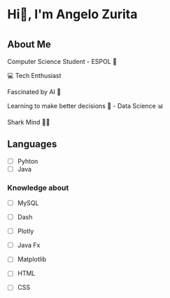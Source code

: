 <h1>Hi👋, I'm Angelo Zurita<h1>
<h2> About Me </h2>
  
Computer Science Student - ESPOL 🐢

💻 Tech Enthusiast
  
Fascinated by AI 🤖

Learning to make better decisions 🐍 - Data Science 📊

Shark Mind 🦈🧠


<h2>Languages</h2>

- [ ] Pyhton
- [ ] Java 

<h3>Knowledge about</h3>

- [ ] MySQL
- [ ] Dash
- [ ] Plotly
- [ ] Java Fx 
- [ ] Matplotlib
- [ ] HTML 
- [ ] CSS





<!--
**aszurita/aszurita** is a ✨ _special_ ✨ repository because its `README.md` (this file) appears on your GitHub profile.

Here are some ideas to get you started:

- 🔭 I’m currently working on ...
- 🌱 I’m currently learning ...
- 👯 I’m looking to collaborate on ...
- 🤔 I’m looking for help with ...
- 💬 Ask me about ...
- 📫 How to reach me: ...
- 😄 Pronouns: ...
- ⚡ Fun fact: ...
-->
